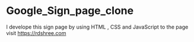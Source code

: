 # Google_Sign_page_clone
I develope this sign page by using HTML , CSS and JavaScript to the page visit https://rdshree.com
